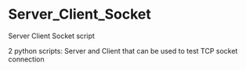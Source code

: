 # Server_Client_Socket
Server Client Socket script

2 python scripts:  Server and Client that can be used to test TCP socket connection
